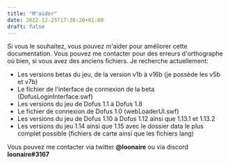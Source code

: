 ```yaml
---
title: "M'aider"
date: 2022-12-25T17:36:20+01:00
draft: false
---
```


Si vous le souhaitez, vous pouvez m'aider pour améliorer cette documentation. Vous pouvez me contacter pour des erreurs d'orthographe où bien, si vous avez des anciens fichiers.
Je recherche actuellement:

- Les versions betas du jeu, de la version v1b à v16b (je possède les v5b et v7b)
- Le fichier de l'interface de connexion de la beta (DofusLoginInterface.swf)
- Les versions du jeu de Dofus 1.1 à Dofus 1.8 
- Le fichier de connexion de Dofus 1.0 (webLoaderUI.swf)
- Les versions du jeu de Dofus 1.10 à Dofus 1.12 ainsi que 1.13.1 et 1.13.2
- Les versions du jeu 1.14 ainsi que 1.15 avec le dossier data le plus complet possible (fichiers de carte ainsi que les fichiers lang)

Vous pouvez me contacter via twitter **@loonaire** ou via discord **loonaire#3167**